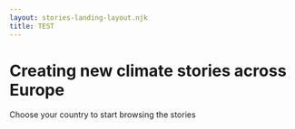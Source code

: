 ```yaml
---
layout: stories-landing-layout.njk
title: TEST
---
```

# Creating new climate stories across Europe
Choose your country to start browsing the stories
